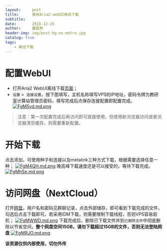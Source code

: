 ```yaml
---
layout:     post
title:      使用Aria2-webUI离线下载
subtitle:   
date:       2018-12-25
author:     蘑菇熊
header-img: img/post-bg-os-metro.jpg
catalog: true
tags:
    - 离线下载
---
```


# 配置WebUI

- 打开Aria2 WebUI离线下载[页面](http://xxwu1990.tk/webui/)；
- `设置` >` 连接设置`，按下图填写，主机名称填写VPS的IP地址，密码令牌为教研室计算站管理员密码，填写完成后点保存连接配置即配置完成。
[![FgM5yd.md.png](https://s1.ax1x.com/2018/12/25/FgM5yd.md.png)](https://imgchr.com/i/FgM5yd)
> 注意：第一次配置完成后再访问即可直接使用，但使用新浏览器访问或者浏览器清空缓存，则需要重新配置。
# 开始下载

点击添加，可使用种子和连接以及metalink三种方式下载，根据需要选择任意一种；
[![FgM4QH.md.png](https://s1.ax1x.com/2018/12/25/FgM4QH.md.png)](https://imgchr.com/i/FgM4QH)
晚高峰下载速度还是可以接受的，等待下载完成。
[![FgMhSe.md.png](https://s1.ax1x.com/2018/12/25/FgMhSe.md.png)](https://imgchr.com/i/FgMhSe)

# 访问网盘（NextCloud）

打开[网盘](pan.wuxiaoxiong.top)，用户名和密码见群聊记录，点击外部储存，即可看到下载完成的文件，勾选后点击下载即可。若采用IDM下载，则需要限制下载线程，否则VPS容易宕机；
[![FgMWWD.md.png](https://s1.ax1x.com/2018/12/25/FgMWWD.md.png)](https://imgchr.com/i/FgMWWD)
下载完成后，删除已下载文件并到`已删除文件`中彻底删除以节省空间，**整个网盘空间15GB，请勿下载超过15GB的文件，否则无法登陆网盘**
[![FgMRJO.md.png](https://s1.ax1x.com/2018/12/25/FgMRJO.md.png)](https://imgchr.com/i/FgMRJO)

**该资源仅供内部使用，切勿外传**